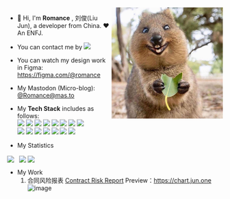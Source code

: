 <!-- <img align="center" alt="motto" src="img/motto.png" width="800" /> -->

<!-- [![Typing SVG](https://readme-typing-svg.herokuapp.com?font=Raleway&pause=1000&color=F78AE0&multiline=true&width=500&height=66&lines=Where+there+is+a+will%2C+there+is+a+way.;%E6%9C%89%E5%BF%97%E8%80%85%EF%BC%8C%E4%BA%8B%E7%AB%9F%E6%88%90%E3%80%82)](https://git.io/typing-svg) <a rel="me" href="https://mas.to/@Romance">Mastodon</a>-->
<br />

<img align="right" alt="Quokka" src="img/quokka.jpg" width="260" />

- 👋 Hi, I'm **Romance** , 刘俊(Liu Jun), a developer from China. ❤️  An ENFJ.

<!--[![](https://img.shields.io/badge/-Bilibili-00A1D6?style=flat-square&logo=Bilibili&logoColor=white)](https://space.bilibili.com/688435320/) &nbsp;&nbsp;  -->

<!-- 
- My Coding Time: <img src="https://wakatime.com/badge/user/86cbdefc-fb69-4fd8-a1de-11289c6386aa.svg"/> -->
  
- You can contact me by [![](https://img.shields.io/badge/-Telegram-26A5E4?style=flat-square&logo=Telegram&logoColor=white)](https://t.me/rmnce)
  
- You can watch my design work in Figma: <https://figma.com/@romance>

- My Mastodon (Micro-blog): [@Romance@mas.to](https://mas.to/@Romance)

- My **Tech Stack** includes as follows:<br>
[![](https://img.shields.io/badge/Python-3776AB?style=flat-square&logo=python&logoColor=white)](https://python.org)
[![](https://img.shields.io/badge/Go-1E90FF?style=flat-square&logo=go&logoColor=white)](https://go.dev)
[![](https://img.shields.io/badge/-JavaScript-red?style=flat-square&logo=javascript&logoColor=white)](https://javascript.info)
[![](https://img.shields.io/badge/Vue-4FC08D?style=flat-square&logo=Vue.js&logoColor=white)](https://reactjs.org)
[![](https://img.shields.io/badge/React-61DAFB?style=flat-square&logo=react&logoColor=white)](https://vuejs.org)
[![](https://img.shields.io/badge/Three.js-000000?style=flat-square&logo=Three.js&logoColor=white)](https://threejs.org)
[![](https://img.shields.io/badge/ECharts-DC382D?style=flat-square&logo=Apache%20ECharts&logoColor=white)](https://echarts.apache.org)
[![](https://img.shields.io/badge/Svelte-FF3E00?style=flat-square&logo=Svelte&logoColor=white)](https://svelte.dev)<br />
[![](https://img.shields.io/badge/Docker-2496ED?style=flat-square&logo=docker&logoColor=white)](https://docker.com)
[![](https://img.shields.io/badge/MySQL-4479A1?style=flat-square&logo=mysql&logoColor=white)](https://mysql.com)
[![](https://img.shields.io/badge/Redis-DC382D?style=flat-square&logo=Redis&logoColor=white)](https://redis.io)
[![](https://img.shields.io/badge/Pandas-150458?style=flat-square&logo=Pandas&logoColor=white)](https://pandas.pydata.org/)
[![](https://img.shields.io/badge/Numpy-013243?style=flat-square&logo=Numpy&logoColor=white)](https://numpy.org)
[![](https://img.shields.io/badge/Gin-DC382D?style=flat-square&logo=Gin&logoColor=white)](https://gin-gonic.com/)
[![](https://img.shields.io/badge/Viper-DC382D?style=flat-square&logo=viper&logoColor=white)](https://github.com/spf13/viper)

- My Statistics

<p align="left">
  <img align="center" src="https://github-readme-stats.vercel.app/api?username=rmne&count_private=true&show_icons=true&include_all_commits=true&hide_border=true&hide_title=true" width="48%"/>&nbsp;&nbsp;
  <img align="center" src="https://github-readme-stats.vercel.app/api/top-langs/?username=rmne&langs_count=10&hide_title=true&hide_border=true&layout=compact&hide=GLSL,Roff" width="48%" />
  <a href="https://leetcode-cn.com/u/mophia/"><img align="center" src="https://stats.justsong.cn/api/leetcode?username=singfish" width="50%" /></a>
</p>

- My Work
  1. 合同风险报表 [Contract Risk Report](https://github.com/rmne/Contract-Risk-Report) Preview：<https://chart.jun.one>
  ![image](https://user-images.githubusercontent.com/92929085/209303783-cba08523-2fbe-474d-912c-a366d68b420a.png)

